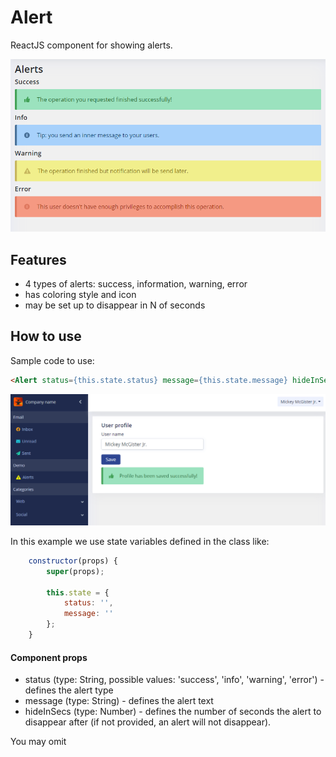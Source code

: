 # Alert 
ReactJS component for showing alerts.

![Alerts](https://github.com/saasforge/saas-forge-public-docs/blob/master/alerts.png?raw=true)

## Features
- 4 types of alerts: success, information, warning, error
- has coloring style and icon
- may be set up to disappear in N of seconds

## How to use

Sample code to use:

```html
<Alert status={this.state.status} message={this.state.message} hideInSecs={8} />
```

![Profile saved](https://github.com/saasforge/saas-forge-public-docs/blob/master/profile.png?raw=true)

In this example we use state variables defined in the class like:

```javascript
    constructor(props) {
        super(props);
    
        this.state = {
            status: '',
            message: ''
        };
    }
```

#### Component props

- status (type: String, possible values: 'success', 'info', 'warning', 'error') - defines the alert type
- message (type: String) - defines the alert text
- hideInSecs (type: Number) - defines the number of seconds the alert to disappear after (if not provided, an alert will not disappear).

You may omit